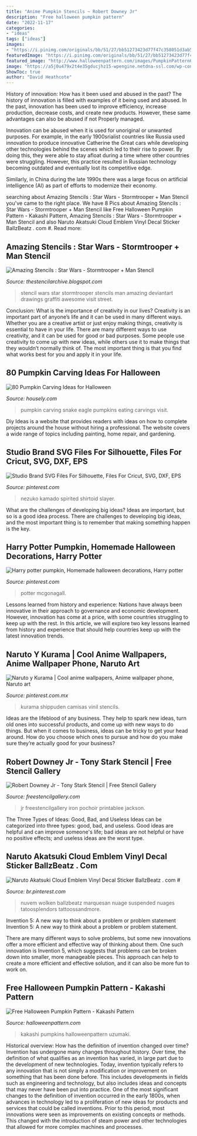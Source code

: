 ```yaml
---
title: "Anime Pumpkin Stencils ~ Robert Downey Jr"
description: "Free halloween pumpkin pattern"
date: "2022-11-17"
categories:
- "ideas"
tags: ["ideas"]
images:
- "https://i.pinimg.com/originals/bb/51/27/bb51273423d77f47c358051d3ab5154a.jpg"
featuredImage: "https://i.pinimg.com/originals/bb/51/27/bb51273423d77f47c358051d3ab5154a.jpg"
featured_image: "http://www.halloweenpattern.com/images/PumpkinPattern600/Kakashi_PumpkinPattern_600.png"
image: "https://a5j0u479x2t4e35gducjhz15-wpengine.netdna-ssl.com/wp-content/uploads/2016/09/Eagle-Snake-Pumpkin-Carving-750x587.jpg"
ShowToc: true
author: "David Heathcote"
---
```



History of innovation: How has it been used and abused in the past?
The history of innovation is filled with examples of it being used and abused. In the past, innovation has been used to improve efficiency, increase production, decrease costs, and create new products. However, these same advantages can also be abused if not Properly managed.

Innovation can be abused when it is used for unoriginal or unwanted purposes. For example, in the early 1900srialist countries like Russia used innovation to produce innovative Catherine the Great cars while developing other technologies behind the scenes which led to their rise to power. By doing this, they were able to stay afloat during a time where other countries were struggling. However, this practice resulted in Russian technology becoming outdated and eventually lost its competitive edge. 

Similarly, in China during the late 1990s there was a large focus on artificial intelligence (AI) as part of efforts to modernize their economy.

	

		
searching about Amazing Stencils : Star Wars - Stormtrooper + Man Stencil you've came to the right place. We have 8 Pics about Amazing Stencils : Star Wars - Stormtrooper + Man Stencil like Free Halloween Pumpkin Pattern - Kakashi Pattern, Amazing Stencils : Star Wars - Stormtrooper + Man Stencil and also Naruto Akatsuki Cloud Emblem Vinyl Decal Sticker BallzBeatz . com #. Read more:
		
    
## Amazing Stencils : Star Wars - Stormtrooper + Man Stencil

<img loading=lazy src="http://4.bp.blogspot.com/-mcHtkA9cPuM/UaZj8haylBI/AAAAAAAAAPg/7GF4GQ-YhX4/s640/stormtrooper_stencil_by_yoshhhhi-d5t7yzt.png.jpeg" onerror="this.onerror=null;this.src='https://tse1.mm.bing.net/th?id=OIP.v0SM5bwH4ATK3rVFv6qbVwHaJd&amp;pid=15.1';" alt="Amazing Stencils : Star Wars - Stormtrooper + Man Stencil">

_Source: thestencilarchive.blogspot.com_

>stencil wars star stormtrooper stencils man amazing deviantart drawings graffiti awesome visit street. 

	

Conclusion: What is the importance of creativity in our lives?
Creativity is an important part of anyone’s life and it can be used in many different ways. Whether you are a creative artist or just enjoy making things, creativity is essential to have in your life. There are many different ways to use creativity, and it can be used for good or bad purposes. Some people use creativity to come up with new ideas, while others use it to make things that they wouldn’t normally think of. The most important thing is that you find what works best for you and apply it in your life.

    
## 80 Pumpkin Carving Ideas For Halloween

<img loading=lazy src="https://a5j0u479x2t4e35gducjhz15-wpengine.netdna-ssl.com/wp-content/uploads/2016/09/Eagle-Snake-Pumpkin-Carving-750x587.jpg" onerror="this.onerror=null;this.src='https://tse3.mm.bing.net/th?id=OIP.zW3HLYJNaJm3w5czR-wg4gHaFy&amp;pid=15.1';" alt="80 Pumpkin Carving Ideas for Halloween">

_Source: housely.com_

>pumpkin carving snake eagle pumpkins eating carvings visit. 

	

Diy Ideas is a website that provides readers with ideas on how to complete projects around the house without hiring a professional. The website covers a wide range of topics including painting, home repair, and gardening. 

    
## Studio Brand SVG Files For Silhouette, Files For Cricut, SVG, DXF, EPS

<img loading=lazy src="https://i.pinimg.com/736x/43/3d/9b/433d9b2723da2e4d9090d72bcc960ccb.jpg" onerror="this.onerror=null;this.src='https://tse1.mm.bing.net/th?id=OIP.M7t-0d09XFA3Bj0tpZB6bAAAAA&amp;pid=15.1';" alt="Studio Brand SVG Files For Silhouette, Files For Cricut, SVG, DXF, EPS">

_Source: pinterest.com_

>nezuko kamado spirited shirtoid slayer. 

	

What are the challenges of developing big ideas?
Ideas are important, but so is a good idea process. There are challenges to developing big ideas, and the most important thing is to remember that making something happen is the key.

    
## Harry Potter Pumpkin, Homemade Halloween Decorations, Harry Potter

<img loading=lazy src="https://i.pinimg.com/originals/fc/ae/89/fcae89aeb90bf5f5ef465adf0570b4d6.jpg" onerror="this.onerror=null;this.src='https://tse1.mm.bing.net/th?id=OIP.K6Bmnf25wqaxtz2QsgozBAHaJ4&amp;pid=15.1';" alt="Harry potter pumpkin, Homemade halloween decorations, Harry potter">

_Source: pinterest.com_

>potter mcgonagall. 

	

Lessons learned from history and experience:
Nations have always been innovative in their approach to governance and economic development. However, innovation has come at a price, with some countries struggling to keep up with the rest. In this article, we will explore two key lessons learned from history and experience that should help countries keep up with the latest innovation trends.

    
## Naruto Y Kurama | Cool Anime Wallpapers, Anime Wallpaper Phone, Naruto Art

<img loading=lazy src="https://i.pinimg.com/736x/81/b8/21/81b8216db705ec4d418bdb61bd5f8430--naruto.jpg" onerror="this.onerror=null;this.src='https://tse1.mm.bing.net/th?id=OIP.KuFFA5F40cxj0SxO2kau1AHaKa&amp;pid=15.1';" alt="Naruto y Kurama | Cool anime wallpapers, Anime wallpaper phone, Naruto art">

_Source: pinterest.com.mx_

>kurama shippuden camisas vinil stencils. 

	

Ideas are the lifeblood of any business. They help to spark new ideas, turn old ones into successful products, and come up with new ways to do things. But when it comes to business, ideas can be tricky to get your head around. How do you choose which ones to pursue and how do you make sure they’re actually good for your business?

    
## Robert Downey Jr - Tony Stark Stencil | Free Stencil Gallery

<img loading=lazy src="https://freestencilgallery.com/wp-content/uploads/2014/03/Tony-Stark-Stencil.jpg" onerror="this.onerror=null;this.src='https://tse1.mm.bing.net/th?id=OIP.rOt0oAkdlSm4k70XqBfVQgHaJl&amp;pid=15.1';" alt="Robert Downey Jr - Tony Stark Stencil | Free Stencil Gallery">

_Source: freestencilgallery.com_

>jr freestencilgallery iron pochoir printablee jackson. 

	

The Three Types of Ideas: Good, Bad, and Useless
Ideas can be categorized into three types: good, bad, and useless. Good ideas are helpful and can improve someone's life; bad ideas are not helpful or have no positive effects; and useless ideas are the worst type.

    
## Naruto Akatsuki Cloud Emblem Vinyl Decal Sticker BallzBeatz . Com #

<img loading=lazy src="https://i.pinimg.com/originals/bb/51/27/bb51273423d77f47c358051d3ab5154a.jpg" onerror="this.onerror=null;this.src='https://tse1.mm.bing.net/th?id=OIP.zv5dCVFxCHyrWG0pp12TNQHaHa&amp;pid=15.1';" alt="Naruto Akatsuki Cloud Emblem Vinyl Decal Sticker BallzBeatz . com #">

_Source: br.pinterest.com_

>nuvem wolken ballzbeatz marquesan nuage suspended nuages tatoosplendors tattoossandmore. 

	

Invention 5: A new way to think about a problem or problem statement
Invention 5: A new way to think about a problem or problem statement. 

There are many different ways to solve problems, but some new innovations offer a more efficient and effective way of thinking about them. One such innovation is Invention 5, which suggests that problems can be broken down into smaller, more manageable pieces. This approach can help to create a more efficient and effective solution, and it can also be more fun to work on.

    
## Free Halloween Pumpkin Pattern - Kakashi Pattern

<img loading=lazy src="http://www.halloweenpattern.com/images/PumpkinPattern600/Kakashi_PumpkinPattern_600.png" onerror="this.onerror=null;this.src='https://tse1.mm.bing.net/th?id=OIP.ZocBUGvUxfRu-EQKoZuAjwHaIT&amp;pid=15.1';" alt="Free Halloween Pumpkin Pattern - Kakashi Pattern">

_Source: halloweenpattern.com_

>kakashi pumpkins halloweenpattern uzumaki. 

	

Historical overview: How has the definition of invention changed over time?
Invention has undergone many changes throughout history. Over time, the definition of what qualifies as an invention has varied, in large part due to the development of new technologies. Today, invention typically refers to any innovation that is not simply a modification or improvement on something that has been done before. This includes developments in fields such as engineering and technology, but also includes ideas and concepts that may never have been put into practice.
One of the most significant changes to the definition of invention occurred in the early 1800s, when advances in technology led to a proliferation of new ideas for products and services that could be called inventions. Prior to this period, most innovations were seen as improvements on existing concepts or methods. This changed with the introduction of steam power and other technologies that allowed for more complex machines and processes.

